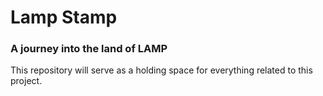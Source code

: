 # Lamp Stamp

### A journey into the land of LAMP

This repository will serve as a holding space for everything related to this project.
